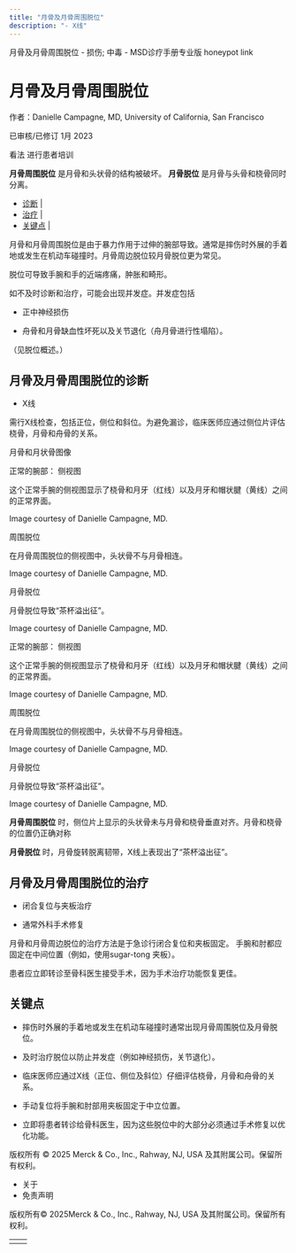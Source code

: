 ```yaml
---
title: "月骨及月骨周围脱位"
description: "- X线"
---
```


﻿月骨及月骨周围脱位 \- 损伤; 中毒 \- MSD诊疗手册专业版 honeypot link

# 月骨及月骨周围脱位

作者：Danielle Campagne, MD, University of California, San Francisco

已审核/已修订 1月 2023

看法 进行患者培训

**月骨周围脱位** 是月骨和头状骨的结构被破坏。 **月骨脱位** 是月骨与头骨和桡骨同时分离。

- [诊断](#诊断_v13388194_zh) \|
- [治疗](#治疗_v13388204_zh) \|
- [关键点](#关键点_v35074143_zh) \|

月骨和月骨周围脱位是由于暴力作用于过伸的腕部导致。通常是摔伤时外展的手着地或发生在机动车碰撞时。月骨周边脱位较月骨脱位更为常见。

脱位可导致手腕和手的近端疼痛，肿胀和畸形。

如不及时诊断和治疗，可能会出现并发症。并发症包括

- 正中神经损伤

- 舟骨和月骨缺血性坏死以及关节退化（舟月骨进行性塌陷）。


（见脱位概述。）

## 月骨及月骨周围脱位的诊断

- X线


需行X线检查，包括正位，侧位和斜位。为避免漏诊，临床医师应通过侧位片评估桡骨，月骨和舟骨的关系。

月骨和月状骨图像



正常的腕部： 侧视图

这个正常手腕的侧视图显示了桡骨和月牙（红线）以及月牙和帽状腱（黄线）之间的正常界面。

Image courtesy of Danielle Campagne, MD.



周围脱位

在月骨周围脱位的侧视图中，头状骨不与月骨相连。

Image courtesy of Danielle Campagne, MD.



月骨脱位

月骨脱位导致“茶杯溢出征”。

Image courtesy of Danielle Campagne, MD.



正常的腕部： 侧视图

这个正常手腕的侧视图显示了桡骨和月牙（红线）以及月牙和帽状腱（黄线）之间的正常界面。

Image courtesy of Danielle Campagne, MD.



周围脱位

在月骨周围脱位的侧视图中，头状骨不与月骨相连。

Image courtesy of Danielle Campagne, MD.



月骨脱位

月骨脱位导致“茶杯溢出征”。

Image courtesy of Danielle Campagne, MD.

**月骨周围脱位** 时，侧位片上显示的头状骨未与月骨和桡骨垂直对齐。月骨和桡骨的位置仍正确对称

**月骨脱位** 时，月骨旋转脱离韧带，X线上表现出了“茶杯溢出征”。

## 月骨及月骨周围脱位的治疗

- 闭合复位与夹板治疗

- 通常外科手术修复


月骨和月骨周边脱位的治疗方法是于急诊行闭合复位和夹板固定。 手腕和肘都应固定在中间位置（例如，使用sugar-tong 夹板）。

患者应立即转诊至骨科医生接受手术，因为手术治疗功能恢复更佳。

## 关键点

- 摔伤时外展的手着地或发生在机动车碰撞时通常出现月骨周围脱位及月骨脱位。

- 及时治疗脱位以防止并发症（例如神经损伤，关节退化）。

- 临床医师应通过X线（正位、侧位及斜位）仔细评估桡骨，月骨和舟骨的关系。

- 手动复位将手腕和肘部用夹板固定于中立位置。

- 立即将患者转诊给骨科医生，因为这些脱位中的大部分必须通过手术修复以优化功能。




版权所有 © 2025
Merck & Co., Inc., Rahway, NJ, USA 及其附属公司。保留所有权利。

- 关于
- 免责声明

版权所有© 2025Merck & Co., Inc., Rahway, NJ, USA 及其附属公司。保留所有权利。

|     |     |
| --- | --- |
|  |  |
